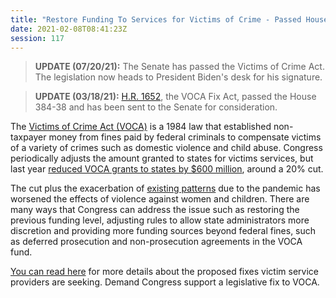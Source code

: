 ```yaml
---
title: "Restore Funding To Services for Victims of Crime - Passed House and Senate"
date: 2021-02-08T08:41:23Z
session: 117
---
```

>**UPDATE (07/20/21):** The Senate has passed the Victims of Crime Act. The legislation now heads to President Biden's desk for his signature. 

>**UPDATE (03/18/21):** [H.R. 1652](https://www.congress.gov/bill/117th-congress/house-bill/1652/), the VOCA Fix Act, passed the House 384-38 and has been sent to the Senate for consideration. 

The [Victims of Crime Act (VOCA)](https://www.rainn.org/articles/victims-crime-act) is a 1984 law that established non-taxpayer money from fines paid by federal criminals to compensate victims of a variety of crimes such as domestic violence and child abuse. Congress periodically adjusts the amount granted to states for victims services, but last year [reduced VOCA grants to states by $600 million](https://www.kansascity.com/news/local/crime/article248826994.html), around a 20% cut.

The cut plus the exacerbation of [existing patterns](https://aflcio.org/covid-19/domestic-and-intimate-partner-violence-and-covid-19) due to the pandemic has worsened the effects of violence against women and children. There are many ways that Congress can address the issue such as restoring the previous funding level, adjusting rules to allow state administrators more discretion and providing more funding sources beyond federal fines, such as deferred prosecution and non-prosecution agreements in the VOCA fund.

[You can read here](https://ncadv.org/blog/posts/action-alert-prevent-catastrophic-cuts-to-victim-service-grants) for more details about the proposed fixes victim service providers are seeking. Demand Congress support a legislative fix to VOCA.
